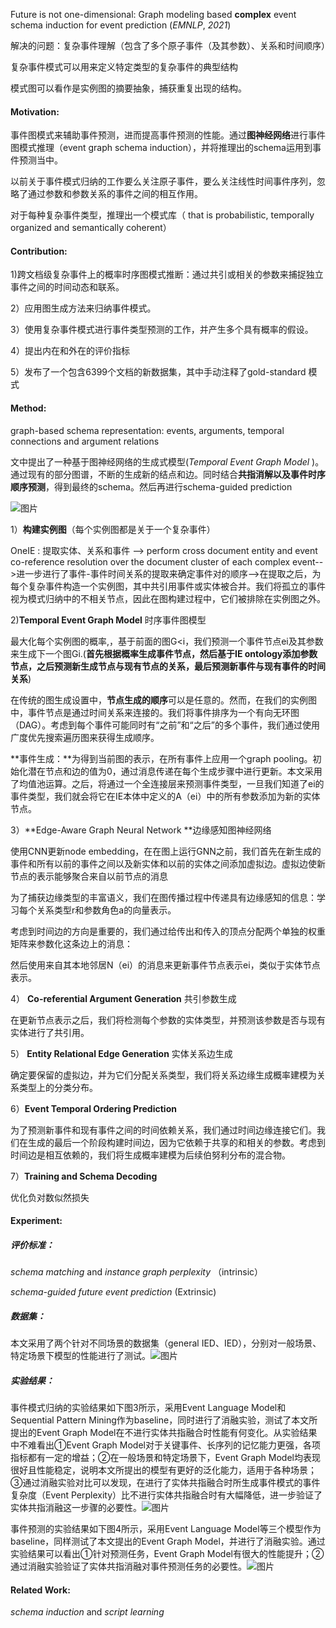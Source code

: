 Future is not one-dimensional: Graph modeling based **complex** event schema induction for event prediction (*EMNLP*, *2021*)

解决的问题：复杂事件理解（包含了多个原子事件（及其参数）、关系和时间顺序）

复杂事件模式可以用来定义特定类型的复杂事件的典型结构

模式图可以看作是实例图的摘要抽象，捕获重复出现的结构。

#### Motivation:

事件图模式来辅助事件预测，进而提高事件预测的性能。通过**图神经网络**进行事件图模式推理（event graph schema induction），并将推理出的schema运用到事件预测当中。

以前关于事件模式归纳的工作要么关注原子事件，要么关注线性时间事件序列，忽略了通过参数和参数关系的事件之间的相互作用。

对于每种复杂事件类型，推理出一个模式库（ that is probabilistic, temporally organized and semantically coherent）

#### Contribution:

1)跨文档级复杂事件上的概率时序图模式推断：通过共引或相关的参数来捕捉独立事件之间的时间动态和联系。

2）应用图生成方法来归纳事件模式。

3）使用复杂事件模式进行事件类型预测的工作，并产生多个具有概率的假设。

4）提出内在和外在的评价指标

5）发布了一个包含6399个文档的新数据集，其中手动注释了gold-standard 模式

#### Method:

graph-based schema representation: events, arguments, temporal connections and argument relations

文中提出了一种基于图神经网络的生成式模型(*Temporal Event Graph Model* )。通过现有的部分图谱，不断的生成新的结点和边。同时结合**共指消解以及事件时序顺序预测**，得到最终的schema。然后再进行schema-guided prediction

![图片](https://mmbiz.qpic.cn/sz_mmbiz_png/7FDdzianu7mKUEtvXSXVK3OibBt2YHGwEAtpAVya5I3GcXqNW82SAQGAYDl40yB7icQ5HO2M9sFXoKiaeh1YtNwQYA/640?wx_fmt=png&wxfrom=5&wx_lazy=1&wx_co=1)

1）**构建实例图**（每个实例图都是关于一个复杂事件）

OneIE : 提取实体、关系和事件 --> perform cross document entity and event co-reference resolution over the document cluster of each complex event-->进一步进行了事件-事件时间关系的提取来确定事件对的顺序-->在提取之后，为每个复杂事件构造一个实例图，其中共引用事件或实体被合并。我们将孤立的事件视为模式归纳中的不相关节点，因此在图构建过程中，它们被排除在实例图之外。

2)**Temporal Event Graph Model** 时序事件图模型

最大化每个实例图的概率,，基于前面的图G<i，我们预测一个事件节点ei及其参数来生成下一个图Gi.(**首先根据概率生成事件节点，然后基于IE ontology添加参数节点，之后预测新生成节点与现有节点的关系，最后预测新事件与现有事件的时间关系**)

在传统的图生成设置中，**节点生成的顺序**可以是任意的。然而，在我们的实例图中，事件节点是通过时间关系来连接的。我们将事件排序为一个有向无环图（DAG）。考虑到每个事件可能同时有“之前”和“之后”的多个事件，我们通过使用广度优先搜索遍历图来获得生成顺序。

**事件生成：**为得到当前图的表示，在所有事件上应用一个graph pooling。初始化潜在节点和边的值为0，通过消息传递在每个生成步骤中进行更新。本文采用了均值池运算。之后，将通过一个全连接层来预测事件类型，一旦我们知道了ei的事件类型，我们就会将它在IE本体中定义的A（ei）中的所有参数添加为新的实体节点。

3）**Edge-Aware Graph Neural Network **边缘感知图神经网络

使用CNN更新node embedding，在在图上运行GNN之前，我们首先在新生成的事件和所有以前的事件之间以及新实体和以前的实体之间添加虚拟边。虚拟边使新节点的表示能够聚合来自以前节点的消息

为了捕获边缘类型的丰富语义，我们在图传播过程中传递具有边缘感知的信息：学习每个关系类型r和参数角色a的向量表示。

考虑到时间边的方向是重要的，我们通过给传出和传入的顶点分配两个单独的权重矩阵来参数化这条边上的消息：

然后使用来自其本地邻居N（ei）的消息来更新事件节点表示ei，类似于实体节点表示。

4） **Co-referential Argument Generation** 共引参数生成

在更新节点表示之后，我们将检测每个参数的实体类型，并预测该参数是否与现有实体进行了共引用。

5） **Entity Relational Edge Generation** 实体关系边生成

确定要保留的虚拟边，并为它们分配关系类型，我们将关系边缘生成概率建模为关系类型上的分类分布。

6）**Event Temporal Ordering Prediction**

为了预测新事件和现有事件之间的时间依赖关系，我们通过时间边缘连接它们。我们在生成的最后一个阶段构建时间边，因为它依赖于共享的和相关的参数。考虑到时间边是相互依赖的，我们将生成概率建模为后续伯努利分布的混合物。

7）**Training and Schema Decoding**

优化负对数似然损失

#### Experiment:

##### 评价标准：

*schema matching* and *instance graph perplexity* （intrinsic）

*schema-guided future event prediction* (Extrinsic)

##### 数据集：

本文采用了两个针对不同场景的数据集（general IED、IED），分别对一般场景、特定场景下模型的性能进行了测试。![图片](https://mmbiz.qpic.cn/sz_mmbiz_png/7FDdzianu7mKUEtvXSXVK3OibBt2YHGwEAggrW73ZBicoNNpogT0JAb74ucYeQe0T74PE4Ficia4S8nuec0vo73De0w/640?wx_fmt=png&wxfrom=5&wx_lazy=1&wx_co=1)

##### 实验结果：

事件模式归纳的实验结果如下图3所示，采用Event Language Model和Sequential Pattern Mining作为baseline，同时进行了消融实验，测试了本文所提出的Event Graph Model在不进行实体共指融合时性能有何变化。从实验结果中不难看出①Event Graph Model对于关键事件、长序列的记忆能力更强，各项指标都有一定的增益；②在一般场景和特定场景下，Event Graph Model均表现很好且性能稳定，说明本文所提出的模型有更好的泛化能力，适用于各种场景；③通过消融实验对比可以发现，在进行了实体共指融合时所生成事件模式的事件复杂度（Event Perplexity）比不进行实体共指融合时有大幅降低，进一步验证了实体共指消融这一步骤的必要性。![图片](https://mmbiz.qpic.cn/sz_mmbiz_png/7FDdzianu7mKUEtvXSXVK3OibBt2YHGwEARJ3Tn6l7BO8ash3cXMn1L3EGPpcYMXZxFeo3Ed50n890Ogwhb7QYCw/640?wx_fmt=png&wxfrom=5&wx_lazy=1&wx_co=1)

 事件预测的实验结果如下图4所示，采用Event Language Model等三个模型作为baseline，同样测试了本文提出的Event Graph Model，并进行了消融实验。通过实验结果可以看出①针对预测任务，Event Graph Model有很大的性能提升；②通过消融实验验证了实体共指消融对事件预测任务的必要性。![图片](https://mmbiz.qpic.cn/sz_mmbiz_jpg/7FDdzianu7mKUEtvXSXVK3OibBt2YHGwEAE0OCpVEue51NPunpyQWBCtwleXvVpicJkUSSM2q9twe2Yia3H4Sx78FQ/640?wx_fmt=jpeg&wxfrom=5&wx_lazy=1&wx_co=1)

#### Related Work:

*schema induction* and *script learning*

